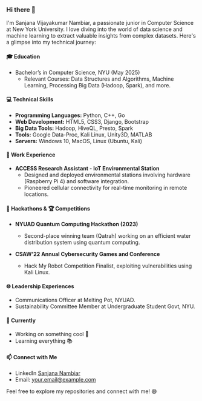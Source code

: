### Hi there 👋

I'm Sanjana Vijayakumar Nambiar, a passionate junior in Computer Science at New York University. I love diving into the world of data science and machine learning to extract valuable insights from complex datasets. Here's a glimpse into my technical journey:

#### 🎓 Education
- Bachelor’s in Computer Science, NYU (May 2025)
  - Relevant Courses: Data Structures and Algorithms, Machine Learning, Processing Big Data (Hadoop, Spark), and more.

#### 💻 Technical Skills
- **Programming Languages:** Python, C++, Go
- **Web Development:** HTML5, CSS3, Django, Bootstrap
- **Big Data Tools:** Hadoop, HiveQL, Presto, Spark
- **Tools:** Google Data-Proc, Kali Linux, Unity3D, MATLAB
- **Servers:** Windows 10, MacOS, Linux (Ubuntu, Kali)

#### 🚀 Work Experience
- **ACCESS Research Assistant - IoT Environmental Station**
  - Designed and deployed environmental stations involving hardware (Raspberry Pi 4) and software integration.
  - Pioneered cellular connectivity for real-time monitoring in remote locations.

#### 🤖 Hackathons &  🏆 Competitions
- **NYUAD Quantum Computing Hackathon (2023)**
  - Second-place winning team (Qatrah) working on an efficient water distribution system using quantum computing.
  
- **CSAW’22 Annual Cybersecurity Games and Conference**
  - Hack My Robot Competition Finalist, exploiting vulnerabilities using Kali Linux.

#### 🌐 Leadership Experiences
- Communications Officer at Melting Pot, NYUAD.
- Sustainability Committee Member at Undergraduate Student Govt, NYU.

#### 🌱 Currently
- Working on something cool 🚀
- Learning everything 📚

#### 📫 Connect with Me
- LinkedIn [Sanjana Nambiar]((https://www.linkedin.com/in/sanjana-nambiar-3a9322224/))
- Email: your.email@example.com

Feel free to explore my repositories and connect with me! 😄
